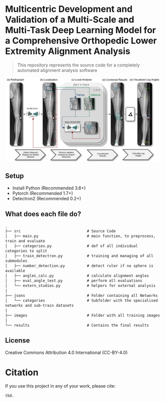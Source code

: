 # Multicentric Development and Validation of a Multi-Scale and Multi-Task Deep Learning Model for a Comprehensive Orthopedic Lower Extremity Alignment Analysis
>This repository represents the source code for a completely automated alignment analysis software


 <img src="architecture.png" alt="Drawing" style="width: 1200px;">


## Setup

* Install Python (Recommended 3.6+)
* Pytorch (Recommended 1.7+)
* Detectron2 (Recommended 0.2+)

## What does each file do? 

    .     
    ├── src                              # Source Code
    │   ├── main.py                      # main function, to preprocess, train and evaluate
    │   ├── categories.py                # def of all individual categories to split
    │   ├── train_detectron.py           # training and managing of all submodules
    │   ├── number_detection.py          # detect ruler if no sphere is available
    │   ├── angles_calc.py               # calculate alignment angles
    │   ├── eval_angle_test.py           # perform all evaluations
    │   └── extern_studies.py            # helpers for external analysis
    |
    ├── jsons                            # Folder containing all Networks
    │   └── categories                   # Subfolder with the specialised networks and sub-train datasets
    |
    ├── images                           # Folder with all training images
    |
    └── results                          # Contains the final results

## License
Creative Commons Attribution 4.0 International (CC-BY-4.0)


# Citation

If you use this project in any of your work, please cite:

```
tbd.
```
